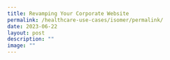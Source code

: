 ```yaml
---
title: Revamping Your Corporate Website
permalink: /healthcare-use-cases/isomer/permalink/
date: 2023-06-22
layout: post
description: ""
image: ""
---
```

